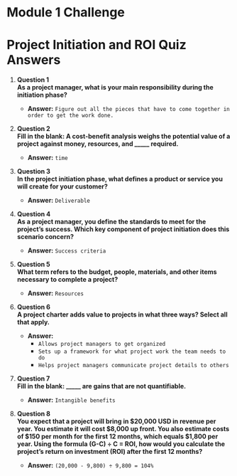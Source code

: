 # Module 1 Challenge


# Project Initiation and ROI Quiz Answers

1. **Question 1**  
   **As a project manager, what is your main responsibility during the initiation phase?**  
   - **Answer:** `Figure out all the pieces that have to come together in order to get the work done.`

2. **Question 2**  
   **Fill in the blank: A cost-benefit analysis weighs the potential value of a project against money, resources, and _____ required.**  
   - **Answer:** `time`

3. **Question 3**  
   **In the project initiation phase, what defines a product or service you will create for your customer?**  
   - **Answer:** `Deliverable`

4. **Question 4**  
   **As a project manager, you define the standards to meet for the project’s success. Which key component of project initiation does this scenario concern?**  
   - **Answer:** `Success criteria`

5. **Question 5**  
   **What term refers to the budget, people, materials, and other items necessary to complete a project?**  
   - **Answer:** `Resources`

6. **Question 6**  
   **A project charter adds value to projects in what three ways? Select all that apply.**  
   - **Answer:**  
     - `Allows project managers to get organized`  
     - `Sets up a framework for what project work the team needs to do`  
     - `Helps project managers communicate project details to others`

7. **Question 7**  
   **Fill in the blank: _____ are gains that are not quantifiable.**  
   - **Answer:** `Intangible benefits`

8. **Question 8**  
   **You expect that a project will bring in $20,000 USD in revenue per year. You estimate it will cost $8,000 up front. You also estimate costs of $150 per month for the first 12 months, which equals $1,800 per year. Using the formula (G-C) ÷ C = ROI, how would you calculate the project’s return on investment (ROI) after the first 12 months?**  
   - **Answer:** `(20,000 - 9,800) ÷ 9,800 = 104%`
